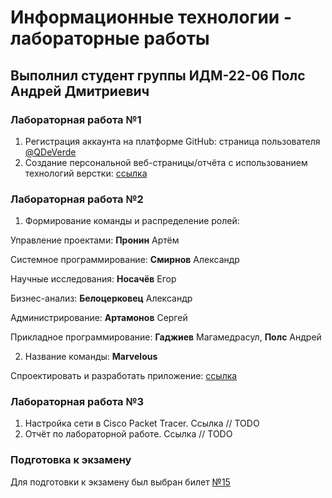 # Информационные технологии - лабораторные работы

## Выполнил студент группы ИДМ-22-06 Полс Андрей Дмитриевич

### Лабораторная работа №1 

1. Регистрация аккаунта на платформе GitHub: страница пользователя [@QDeVerde](https://github.com/QDeVerde)
2. Создание персональной веб-страницы/отчёта с использованием технологий верстки: [ссылка](https://qdeverde.github.io/it-project/)

### Лабораторная работа №2

1. Формирование команды и распределение ролей:

Управление проектами: **Пронин** Артём

Системное программирование: **Смирнов** Александр

Научные исследования: **Носачёв** Егор

Бизнес-анализ: **Белоцерковец** Александр

Администрирование: **Артамонов** Сергей

Прикладное программирование: **Гаджиев** Магамедрасул, **Полс** Андрей

2. Название команды: **Marvelous**

Спроектировать и разработать приложение: [ссылка](https://react-marvel-explorer.netlify.app/characters)

### Лабораторная работа №3

1. Настройка сети в Cisco Packet Tracer. Ссылка // TODO
2. Отчёт по лабораторной работе. Ссылка // TODO

### Подготовка к экзамену

Для подготовки к экзамену был выбран билет [№15](https://github.com/stankin/inet-2022/wiki/exam15)

